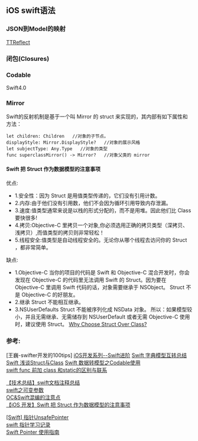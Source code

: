 ##  iOS swift语法



### JSON到Model的映射
[TTReflect](https://github.com/TifaTsubasa/TTReflect)



### 闭包(Closures)


### Codable
Swift4.0

### Mirror
Swift的反射机制是基于一个叫 Mirror 的 struct 来实现的，其内部有如下属性和方法：
```
let children: Children   //对象的子节点。
displayStyle: Mirror.DisplayStyle?   //对象的展示风格
let subjectType: Any.Type   //对象的类型
func superclassMirror() -> Mirror?   //对象父类的 mirror
```


#### Swift 把 Struct 作为数据模型的注意事项
优点:
* 1.安全性：因为 Struct 是用值类型传递的，它们没有引用计数。
* 2.内存:由于他们没有引用数，他们不会因为循环引用导致内存泄漏。
* 3.速度:值类型通常来说是以栈的形式分配的，而不是用堆。因此他们比 Class 要快很多!  
* 4.拷贝:Objective-C 里拷贝一个对象,你必须选用正确的拷贝类型（深拷贝、浅拷贝）,而值类型的拷贝则非常轻松！
* 5.线程安全:值类型是自动线程安全的。无论你从哪个线程去访问你的 Struct ，都非常简单。

缺点:
* 1.Objective-C
当你的项目的代码是 Swift 和 Objective-C 混合开发时，你会发现在 Objective-C 的代码里无法调用 Swift 的 Struct。因为要在 Objective-C 里调用 Swift 代码的话，对象需要继承于 NSObject。
Struct 不是 Objective-C 的好朋友。
* 2.继承
Struct 不能相互继承。
* 3.NSUserDefaults
Struct 不能被序列化成 NSData 对象。
所以：如果模型较小，并且无需继承、无需储存到 NSUserDefault 或者无需 Objective-C 使用时，建议使用 Struct。
[Why Choose Struct Over Class?](http://stackoverflow.com/a/24243626/596821)



### 参考:
[王巍-swifter开发的100tips]
[iOS开发系列--Swift进阶](http://www.cnblogs.com/kenshincui/p/4824810.html)
[Swift 字典模型互转总结](https://www.cnblogs.com/duzhaoquan/p/6228525.html)
[Swift 浅谈Struct与Class](https://www.cnblogs.com/beckwang0912/p/8508299.html)
[Swift 数据转模型之Codable使用](https://blog.csdn.net/yingBi2014/article/details/80282622)  
[swift func 前加 class 和static的区别与联系](https://blog.csdn.net/allanGold/article/details/79651600)  

[【技术总结】swift文档注释总结](https://blog.csdn.net/ruglcc/article/details/53007850)  
[swift之可变参数](https://www.jianshu.com/p/a8df8816394e)  
[OC&Swift混编的注意点](https://www.jianshu.com/p/b31552102b84)  
[【iOS 开发】Swift 把 Struct 作为数据模型的注意事项](https://www.jianshu.com/p/f569ef20320a)  


[[Swift] 指针UnsafePointer](https://www.jianshu.com/p/e90393ba2aea)  
[swift 指针学习记录](https://www.jianshu.com/p/103591adc3d1)  
[Swift Pointer 使用指南](https://www.cnblogs.com/feng9exe/p/9188197.html)  

